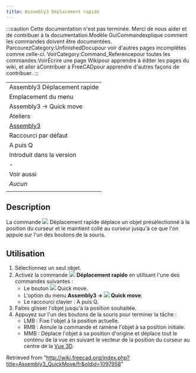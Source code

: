 ```yaml
---
title: Assembly3 Déplacement rapide
---
```

:::caution
Cette documentation n'est pas terminée. Merci de nous aider et de contribuer à la documentation.Modèle GuiCommandexplique comment les commandes doivent être documentées. ParcourezCategory:UnfinishedDocupour voir d'autres pages incomplètes comme celle-ci. VoirCategory:Command\_Referencepour toutes les commandes.VoirÉcrire une page Wikipour apprendre à éditer les pages du wiki, et aller àContribuer à FreeCADpour apprendre d'autres façons de contribuer.
:::

|  |
| --- |
| Assembly3 Déplacement rapide |
| Emplacement du menu |
| Assembly3 → Quick move |
| Ateliers |
| [Assembly3](/Assembly3_Workbench/fr "Assembly3 Workbench/fr") |
| Raccourci par défaut |
| A puis Q |
| Introduit dans la version |
| - |
| Voir aussi |
| *Aucun* |
|  |

## Description

La commande ![](/images/Assembly_QuickMove.svg) Déplacement rapide déplace un objet présélectionné à la position du curseur et le maintient collé au curseur jusqu'à ce que l'on appuie sur l'un des boutons de la souris.

## Utilisation

1. Sélectionnez un seul objet.
2. Activez la commande ![](/images/Assembly_QuickMove.svg) **Déplacement rapide** en utilisant l'une des commandes suivantes :
   * Le bouton ![](/images/Assembly_QuickMove.svg) Quick move.
   * L'option du menu **Assembly3 → ![](/images/Assembly_QuickMove.svg) Quick move**.
   * Le raccourci clavier : A puis Q.
3. Faites glisser l'objet jusqu'à la position souhaitée.
4. Appuyez sur l'un des boutons de la souris pour terminer la tâche :
   * LMB : Fixe l'objet à la position actuelle.
   * RMB : Annule la commande et ramène l'objet à sa position initiale.
   * MMB : Déplace l'objet à sa position d'origine et déplace tout le contenu de la vue en suivant le vecteur de la position du curseur au centre de la [Vue 3D](/3D_view/fr "3D view/fr").

Retrieved from "<http://wiki.freecad.org/index.php?title=Assembly3_QuickMove/fr&oldid=1097958>"